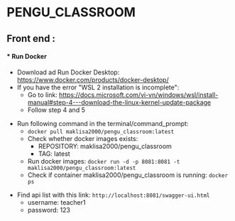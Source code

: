 # PENGU_CLASSROOM

## Front end : 

#### * Run Docker 
- Download ad Run Docker Desktop: https://www.docker.com/products/docker-desktop/
- If you have the error "WSL 2 installation is incomplete":
  * Go to link: https://docs.microsoft.com/vi-vn/windows/wsl/install-manual#step-4---download-the-linux-kernel-update-package
  * Follow step 4 and 5
* Run following command in the terminal/command_prompt: 
  * ``docker pull maklisa2000/pengu_classroom:latest``
  * Check whether docker images exists: 
    * REPOSITORY: maklisa2000/pengu_classroom
    * TAG: latest
  * Run docker images: ``docker run -d -p 8081:8081 -t maklisa2000/pengu_classroom:latest``
  * Check if container maklisa2000/pengu_classroom is running: ``docker ps``
- Find api list with this link: `http://localhost:8081/swagger-ui.html`
  * username: teacher1
  * password: 123
